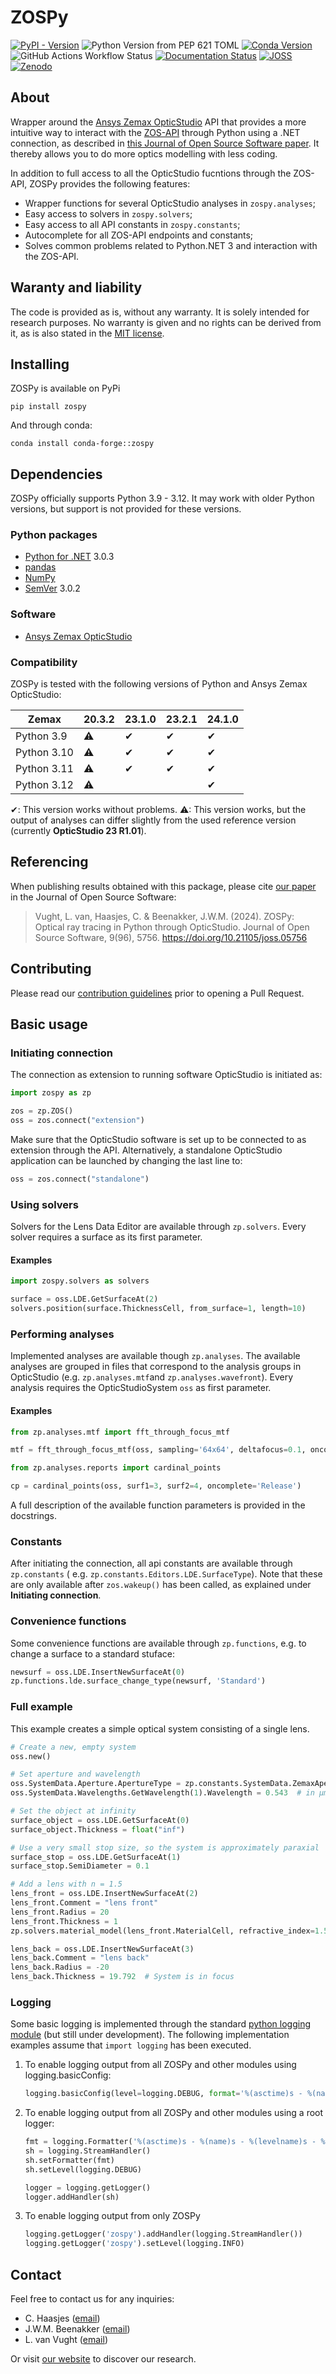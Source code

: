 # ZOSPy

[![PyPI - Version](https://img.shields.io/pypi/v/ZOSPy)](https://pypi.org/project/zospy)
![Python Version from PEP 621 TOML](https://img.shields.io/python/required-version-toml?tomlFilePath=https%3A%2F%2Fraw.githubusercontent.com%2FMREYE-LUMC%2FZOSPy%2Fmain%2Fpyproject.toml)
[![Conda Version](https://img.shields.io/conda/v/conda-forge/zospy)](https://anaconda.org/conda-forge/zospy)
![GitHub Actions Workflow Status](https://img.shields.io/github/actions/workflow/status/MREYE-LUMC/ZOSPy/ci.yml)
[![Documentation Status](https://readthedocs.org/projects/zospy/badge/?version=latest)](https://zospy.readthedocs.io/en/latest/?badge=latest)
[![JOSS](https://joss.theoj.org/papers/10.21105/joss.05756/status.svg)](https://doi.org/10.21105/joss.05756)
[![Zenodo](https://zenodo.org/badge/403590410.svg)](https://zenodo.org/badge/latestdoi/403590410)

## About

Wrapper around the [Ansys Zemax OpticStudio](https://www.zemax.com/pages/opticstudio) API that provides a more intuitive way to interact with the 
[ZOS-API](https://www.zemax.com/blogs/free-tutorials/getting-started-with-zos-api) through Python using a .NET connection, as described in [this Journal of Open Source Software paper][joss-paper].
It thereby allows you to do more optics modelling with less coding.

In addition to full access to all the OpticStudio fucntions through the ZOS-API, ZOSPy provides the following features:

- Wrapper functions for several OpticStudio analyses in `zospy.analyses`;
- Easy access to solvers in `zospy.solvers`;
- Easy access to all API constants in `zospy.constants`;
- Autocomplete for all ZOS-API endpoints and constants;
- Solves common problems related to Python.NET 3 and interaction with the ZOS-API. 

## Waranty and liability

The code is provided as is, without any warranty. It is solely intended for research purposes. No warranty is given and
no rights can be derived from it, as is also stated in the [MIT license](LICENSE.txt).

## Installing

ZOSPy is available on PyPi

```
pip install zospy
```

And through conda:

```
conda install conda-forge::zospy
```

## Dependencies

ZOSPy officially supports Python 3.9 - 3.12. It may work with older Python versions, but support is not provided for
these versions.

### Python packages

- [Python for .NET](http://pythonnet.github.io/) 3.0.3
- [pandas](https://pandas.pydata.org/)
- [NumPy](https://numpy.org/)
- [SemVer](https://python-semver.readthedocs.io/en/latest/index.html) 3.0.2

### Software

- [Ansys Zemax OpticStudio](https://www.zemax.com/pages/opticstudio)

### Compatibility

ZOSPy is tested with the following versions of Python and Ansys Zemax OpticStudio:

| Zemax       | 20.3.2 | 23.1.0 | 23.2.1 | 24.1.0 |
|-------------|--------|--------|--------|--------|
| Python 3.9  | ⚠      | ✔      | ✔      | ✔      |
| Python 3.10 | ⚠      | ✔      | ✔      | ✔      |
| Python 3.11 | ⚠      | ✔      | ✔      | ✔      |
| Python 3.12 | ⚠      |        |        | ✔      |

✔: This version works without problems.
⚠: This version works, but the output of analyses can differ slightly from the used reference version (currently **OpticStudio 23 R1.01**).

## Referencing

When publishing results obtained with this package, please cite [our paper][joss-paper] 
in the Journal of Open Source Software:  

> Vught, L. van, Haasjes, C. & Beenakker, J.W.M. (2024). 
> ZOSPy: Optical ray tracing in Python through OpticStudio. 
> Journal of Open Source Software, 9(96), 5756. 
> https://doi.org/10.21105/joss.05756

## Contributing

Please read our [contribution guidelines](CONTRIBUTING.md) prior to opening a Pull Request.

## Basic usage

### Initiating connection

The connection as extension to running software OpticStudio is initiated as:

```python
import zospy as zp

zos = zp.ZOS()
oss = zos.connect("extension")
```

Make sure that the OpticStudio software is set up to be connected to as extension through the API. Alternatively, a
standalone OpticStudio application can be launched by changing the last line to:

```python
oss = zos.connect("standalone")
```

### Using solvers

Solvers for the Lens Data Editor are available through `zp.solvers`. Every solver requires a surface as its first
parameter.

#### Examples

```python
import zospy.solvers as solvers

surface = oss.LDE.GetSurfaceAt(2)
solvers.position(surface.ThicknessCell, from_surface=1, length=10)
```

### Performing analyses

Implemented analyses are available though `zp.analyses`. The available analyses are grouped in files that correspond to
the analysis groups in OpticStudio (e.g. `zp.analyses.mtf`and `zp.analyses.wavefront`). Every analysis requires the
OpticStudioSystem `oss` as first parameter.

#### Examples

```python
from zp.analyses.mtf import fft_through_focus_mtf

mtf = fft_through_focus_mtf(oss, sampling='64x64', deltafocus=0.1, oncomplete='Close')
```

```python
from zp.analyses.reports import cardinal_points

cp = cardinal_points(oss, surf1=3, surf2=4, oncomplete='Release')
```

A full description of the available function parameters is provided in the docstrings.

### Constants

After initiating the connection, all api constants are available through `zp.constants` (
e.g. `zp.constants.Editors.LDE.SurfaceType`). Note that these are only available after `zos.wakeup()` has been called,
as explained under **Initiating connection**.

### Convenience functions

Some convenience functions are available through `zp.functions`, e.g. to change a surface to a standard stuface:

```python
newsurf = oss.LDE.InsertNewSurfaceAt(0)
zp.functions.lde.surface_change_type(newsurf, 'Standard')
```

### Full example

This example creates a simple optical system consisting of a single lens.

```python
# Create a new, empty system
oss.new()

# Set aperture and wavelength
oss.SystemData.Aperture.ApertureType = zp.constants.SystemData.ZemaxApertureType.FloatByStopSize
oss.SystemData.Wavelengths.GetWavelength(1).Wavelength = 0.543  # in μm

# Set the object at infinity
surface_object = oss.LDE.GetSurfaceAt(0)
surface_object.Thickness = float("inf")

# Use a very small stop size, so the system is approximately paraxial
surface_stop = oss.LDE.GetSurfaceAt(1)
surface_stop.SemiDiameter = 0.1

# Add a lens with n = 1.5
lens_front = oss.LDE.InsertNewSurfaceAt(2)
lens_front.Comment = "lens front"
lens_front.Radius = 20
lens_front.Thickness = 1
zp.solvers.material_model(lens_front.MaterialCell, refractive_index=1.5)

lens_back = oss.LDE.InsertNewSurfaceAt(3)
lens_back.Comment = "lens back"
lens_back.Radius = -20
lens_back.Thickness = 19.792  # System is in focus
```

### Logging

Some basic logging is implemented through the
standard [python logging module](https://docs.python.org/3/library/logging.html) (but still under development). The
following implementation examples assume that `import logging` has been executed.

1. To enable logging output from all ZOSPy and other modules using logging.basicConfig:
    ```python
    logging.basicConfig(level=logging.DEBUG, format='%(asctime)s - %(name)s - %(levelname)s - %(message)s')
    ```
2. To enable logging output from all ZOSPy and other modules using a root logger:
    ```python
    fmt = logging.Formatter('%(asctime)s - %(name)s - %(levelname)s - %(message)s')
    sh = logging.StreamHandler()
    sh.setFormatter(fmt)
    sh.setLevel(logging.DEBUG)

    logger = logging.getLogger()
    logger.addHandler(sh)
    ```
3. To enable logging output from only ZOSPy
    ```python
    logging.getLogger('zospy').addHandler(logging.StreamHandler())
    logging.getLogger('zospy').setLevel(logging.INFO)
    ```

## Contact

Feel free to contact us for any inquiries:

- C. Haasjes ([email](mailto:c.haasjes@lumc.nl))
- J.W.M. Beenakker ([email](mailto:j.w.m.beenakker@lumc.nl))
- L. van Vught ([email](mailto:l.van_vught@lumc.nl))

Or visit [our website](https://www.mreye.nl) to discover our research.

[joss-paper]: https://joss.theoj.org/papers/10.21105/joss.05756
